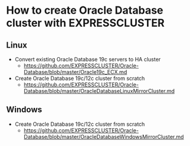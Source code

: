 # How to create Oracle Database cluster with EXPRESSCLUSTER

## Linux
- Convert existing Oracle Database 19c servers to HA cluster
    - https://github.com/EXPRESSCLUSTER/Oracle-Database/blob/master/Oracle19c_ECX.md
- Create Oracle Database 19c/12c cluster from scratch
    - https://github.com/EXPRESSCLUSTER/Oracle-Database/blob/master/OracleDatabaseLinuxMirrorCluster.md
## Windows
- Create Oracle Database 19c/12c cluster from scratch
    - https://github.com/EXPRESSCLUSTER/Oracle-Database/blob/master/OracleDatabaseWindowsMirrorCluster.md
